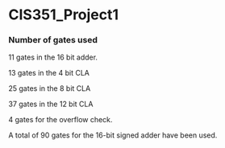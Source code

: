 # CIS351_Project1

### Number of gates used

11 gates in the 16 bit adder.

13 gates in the 4 bit CLA

25 gates in the 8 bit CLA

37 gates in the 12 bit CLA

4 gates for the overflow check.

A total of 90 gates for the 16-bit signed adder have been used.
